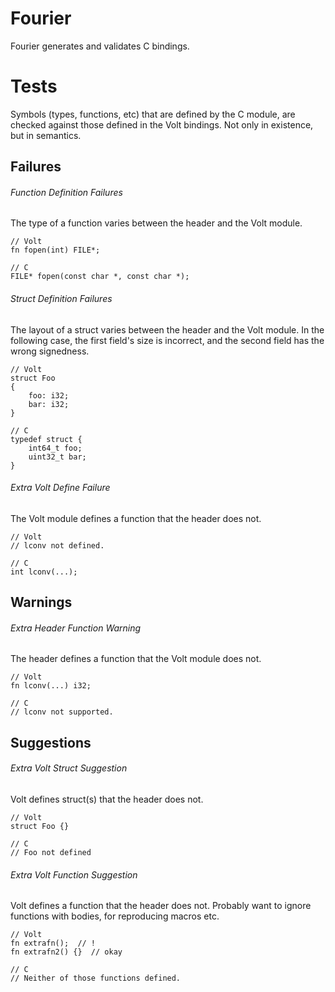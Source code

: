Fourier
===

Fourier generates and validates C bindings.



Tests
===

Symbols (types, functions, etc) that are defined by the C module,
are checked against those defined in the Volt bindings. Not only
in existence, but in semantics.



Failures
---

###### Function Definition Failures

The type of a function varies between the header
and the Volt module.

```
// Volt
fn fopen(int) FILE*;

// C
FILE* fopen(const char *, const char *);
```

###### Struct Definition Failures

The layout of a struct varies between the header and
the Volt module. In the following case, the first field's size is
incorrect, and the second field has the wrong signedness.

```
// Volt
struct Foo
{
	foo: i32;
	bar: i32;
}

// C
typedef struct {
	int64_t foo;
	uint32_t bar;
}
```

###### Extra Volt Define Failure

The Volt module defines a function that the header does not.

```
// Volt
// lconv not defined.

// C
int lconv(...);
```



Warnings
---

###### Extra Header Function Warning

The header defines a function that the Volt module does not.

```
// Volt
fn lconv(...) i32;

// C
// lconv not supported.
```



Suggestions
---

###### Extra Volt Struct Suggestion

Volt defines struct(s) that the header does not.

```
// Volt
struct Foo {}

// C
// Foo not defined
```

###### Extra Volt Function Suggestion

Volt defines a function that the header does not.
Probably want to ignore functions with bodies, for reproducing macros etc.

```
// Volt
fn extrafn();  // !
fn extrafn2() {}  // okay

// C
// Neither of those functions defined.
```
